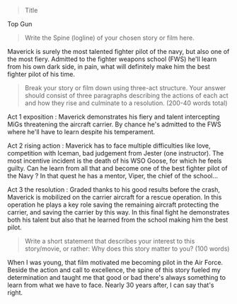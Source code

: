 > Title

Top Gun

> Write the Spine (logline) of your chosen story or film here.

Maverick is surely the most talented fighter pilot of the navy, but also one of the most fiery. Admitted to the fighter weapons school (FWS) he'll learn from his own dark side, in pain, what will definitely make him the best fighter pilot of his time.

> Break your story or film down using three-act structure. Your answer should consist of three paragraphs describing the actions of each act and how they rise and culminate to a resolution. (200-40 words total)

Act 1 exposition : Maverick demonstrates his fiery and talent intercepting MiGs threatening the aircraft carrier. By chance he's admitted to the FWS where he'll have to learn despite his temperament.

Act 2 rising action : Maverick has to face multiple difficulties like love, competition with Iceman, bad judgement from Jester (one instructor). The most incentive incident is the death of his WSO Goose, for which he feels guilty. Can he learn from all that and become one of the best fighter pilot of the Navy ? In that quest he has a mentor, Viper, the chief of the school...

Act 3 the resolution : Graded thanks to his good results before the crash, Maverick is mobilized on the carrier aircraft for a rescue operation. In this operation he plays a key role saving the remaining aircraft protecting the carrier, and saving the carrier by this way. In this final fight he demonstrates both his talent but also that he learned from the school making him the best pilot.

> Write a short statement that describes your interest to this story/movie, or rather: Why does this story matter to you? (100 words)

When I was young, that film motivated me becoming pilot in the Air Force.
Beside the action and call to excellence, the spine of this story fueled my determination and taught me that good or bad there's always something to learn from what we have to face. Nearly 30 years after, I can say that's right.
